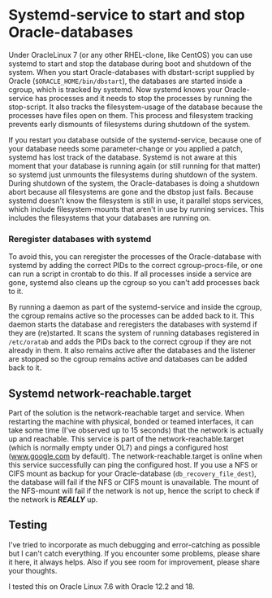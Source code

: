 # Systemd-service to start and stop Oracle-databases
Under OracleLinux 7 (or any other RHEL-clone, like CentOS) you can use systemd to start and stop the database during boot and shutdown of the system. When you start Oracle-databases with dbstart-script supplied by Oracle (`$ORACLE_HOME/bin/dbstart`), the databases are started inside a cgroup, which is tracked by systemd. Now systemd knows your Oracle-service has processes and it needs to stop the processes by running the stop-script. It also tracks the filesystem-usage of the database because the processes have files open on them. This process and filesystem tracking prevents early dismounts of filesystems during shutdown of the system.

If you restart you database outside of the systemd-service, because one of your database needs some parameter-change or you applied a patch, systemd has lost track of the database. Systemd is not aware at this moment that your database is running again (or still running for that matter) so systemd just unmounts the filesystems during shutdown of the system. During shutdown of the system, the Oracle-databases is doing a shutdown abort because all filesystems are gone and the dbstop just fails. Because systemd doesn't know the filesystem is still in use, it parallel stops services, which include filesystem-mounts that aren't in use by running services. This includes the filesystems that your databases are running on.

### Reregister databases with systemd
To avoid this, you can reregister the processes of the Oracle-database with systemd by adding the correct PIDs to the correct cgroup-procs-file, or one can run a script in crontab to do this. If all processes inside a service are gone, systemd also cleans up the cgroup so you can't add processes back to it.

By running a daemon as part of the systemd-service and inside the cgroup, the cgroup remains active so the processes can be added back to it. This daemon starts the database and reregisters the databases with systemd if they are (re)started. It scans the system of running databases registered in `/etc/oratab` and adds the PIDs back to the correct cgroup if they are not already in them. It also remains active after the databases and the listener are stopped so the cgroup remains active and databases can be added back to it.

## Systemd network-reachable.target
Part of the solution is the network-reachable target and service. When restarting the machine with physical, bonded or teamed interfaces, it can take some time (I've observed up to 15 seconds) that the network is actually up and reachable. This service is part of the network-reachable.target (which is normally empty under OL7) and pings a configured host (www.google.com by default). The network-reachable.target is online when this service successfully can ping the configured host. If you use a NFS or CIFS mount as backup for your Oracle-database (`db_recovery_file_dest`), the database will fail if the NFS or CIFS mount is unavailable. The mount of the NFS-mount will fail if the network is not up, hence the script to check if the network is ***REALLY*** up.

## Testing
I've tried to incorporate as much debugging and error-catching as possible but I can't catch everything. If you encounter some problems, please share it here, it always helps. Also if you see room for improvement, please share your thoughts.

I tested this on Oracle Linux 7.6 with Oracle 12.2 and 18.
